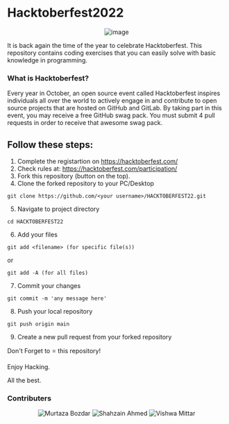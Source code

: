 # Hacktoberfest2022
<p align="center"> <img src="https://uno-website-assets.s3.amazonaws.com/wp-content/uploads/2022/09/28094927/Uno_HackFest22_Hero_V1-1536x593.jpg" alt="image" /> </p>

It is back again the time of the year to celebrate Hacktoberfest. This repository contains coding exercises that you can easily solve with basic knowledge in programming.

<h3>What is Hacktoberfest?</h3>

<p>Every year in October, an open source event called Hacktoberfest inspires individuals all over the world to actively engage in and contribute to open source projects that are hosted on GitHub and GitLab. By taking part in this event, you may receive a free GitHub swag pack. You must submit 4 pull requests in order to receive that awesome swag pack.</p>


## Follow these steps:

1. Complete the registartion on https://hacktoberfest.com/
2. Check rules at: https://hacktoberfest.com/participation/
3. Fork this repository (button on the top).
4. Clone the forked repository to your PC/Desktop
```
git clone https://github.com/<your username>/HACKTOBERFEST22.git
```

5. Navigate to project directory
```
cd HACKTOBERFEST22
```

6. Add your files
```
git add <filename> (for specific file(s))
```

or

```
git add -A (for all files)
```

7. Commit your changes
```
git commit -m 'any message here'
```

8. Push your local repository
```
git push origin main
```

9. Create a new pull request from your forked repository


Don't Forget to ⭐ this repository!

Enjoy Hacking.

All the best.



<h3>Contributers</h3>

<p align="center">
<img src="https://images.weserv.nl/?url=avatars.githubusercontent.com/u/58934980?v=4&h=100&w=100&fit=cover&mask=circle&maxage=7d" alt="Murtaza Bozdar">
<img src="https://images.weserv.nl/?url=avatars.githubusercontent.com/u/59369881?v=4&h=100&w=100&fit=cover&mask=circle&maxage=7d" alt="Shahzain Ahmed">
<img src="https://images.weserv.nl/?url=avatars.githubusercontent.com/u/67235733?v=4&h=100&w=100&fit=cover&mask=circle&maxage=7d" alt="Vishwa Mittar">
</p>

